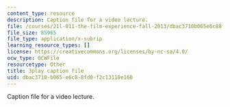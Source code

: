 ```yaml
---
content_type: resource
description: Caption file for a video lecture.
file: /courses/21l-011-the-film-experience-fall-2013/dbac3710b065e6c88fd0f2c13110e160_LFOsw1Vccac.srt
file_size: 85965
file_type: application/x-subrip
learning_resource_types: []
license: https://creativecommons.org/licenses/by-nc-sa/4.0/
ocw_type: OCWFile
resourcetype: Other
title: 3play caption file
uid: dbac3710-b065-e6c8-8fd0-f2c13110e160
---
```

Caption file for a video lecture.
